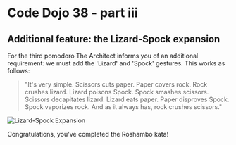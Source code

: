 # Code Dojo 38 - part iii

## Additional feature: the Lizard-Spock expansion

For the third pomodoro The Architect informs you of an additional requirement: we must add the 'Lizard' and 'Spock' gestures. This works as follows:

> "It's very simple. Scissors cuts paper. Paper covers rock. Rock crushes lizard. Lizard poisons Spock. Spock smashes scissors. Scissors decapitates lizard. Lizard eats paper. Paper disproves Spock. Spock vaporizes rock. And as it always has, rock crushes scissors."

![Lizard-Spock Expansion](https://upload.wikimedia.org/wikipedia/commons/thumb/a/ad/Pierre_ciseaux_feuille_l%C3%A9zard_spock_aligned.svg/768px-Pierre_ciseaux_feuille_l%C3%A9zard_spock_aligned.svg.png "Rock-Paper-Scissors-Lizard-Spock")

Congratulations, you've completed the Roshambo kata!
